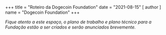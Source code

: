 +++
title = "Roteiro da Dogecoin Foundation"
date = "2021-08-15"
[ author ]
  name = "Dogecoin Foundation"
+++

 _Fique atento a este espaço, o plano de trabalho e plano técnico para a Fundação estão a ser criados e serão anunciados brevemente._
